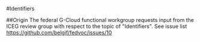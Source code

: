 #Identifiers

##Origin 
The federal G-Cloud functional workgroup requests input from the ICEG review group with respect to the topic of "Identifiers".
See issue list https://github.com/belgif/fedvoc/issues/10
